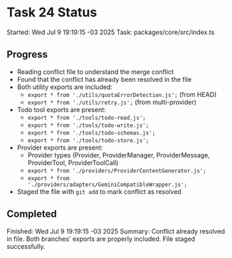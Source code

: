 # Task 24 Status

Started: Wed Jul 9 19:19:15 -03 2025
Task: packages/core/src/index.ts

## Progress

- Reading conflict file to understand the merge conflict
- Found that the conflict has already been resolved in the file
- Both utility exports are included:
  - `export * from './utils/quotaErrorDetection.js';` (from HEAD)
  - `export * from './utils/retry.js';` (from multi-provider)
- Todo tool exports are present:
  - `export * from './tools/todo-read.js';`
  - `export * from './tools/todo-write.js';`
  - `export * from './tools/todo-schemas.js';`
  - `export * from './tools/todo-store.js';`
- Provider exports are present:
  - Provider types (Provider, ProviderManager, ProviderMessage, ProviderTool, ProviderToolCall)
  - `export * from './providers/ProviderContentGenerator.js';`
  - `export * from './providers/adapters/GeminiCompatibleWrapper.js';`
- Staged the file with `git add` to mark conflict as resolved

## Completed

Finished: Wed Jul 9 19:19:15 -03 2025
Summary: Conflict already resolved in file. Both branches' exports are properly included. File staged successfully.
